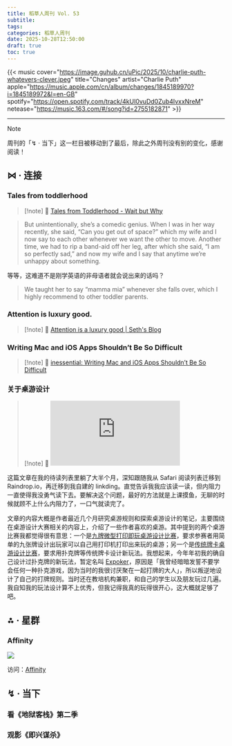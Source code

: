 ```yaml
---
title: 稻草人周刊 Vol. 53
subtitle:
tags:
categories: 稻草人周刊
date: 2025-10-28T12:50:00
draft: true
toc: true
---
```


{{< music cover="https://image.guhub.cn/uPic/2025/10/charlie-puth-whatevers-clever.jpeg" title="Changes" artist="Charlie Puth" apple="https://music.apple.com/cn/album/changes/1845189970?i=1845189972&l=en-GB" spotify="https://open.spotify.com/track/4kUI0vuDd0Zub4IvxxNreM" netease="https://music.163.com/#/song?id=2755182871" >}}

---

> [!note]
> 周刊的「↯ · 当下」这一栏目被移动到了最后，除此之外周刊没有别的变化，感谢阅读！

## ⋈︎ · 连接

### Tales from toddlerhood

> [!note] 📜
> [Tales from Toddlerhood - Wait but Why](https://waitbutwhy.com/2025/10/toddler.html)



> But unintentionally, she’s a comedic genius. When I was in her way recently, she said, “Can you get out of space?” which my wife and I now say to each other whenever we want the other to move. Another time, we had to rip a band-aid off her leg, after which she said, “I am so perfectly sad,” and now my wife and I say that anytime we’re unhappy about something.

等等，这难道不是刚学英语的非母语者就会说出来的话吗？

> We taught her to say “mamma mia” whenever she falls over, which I highly recommend to other toddler parents.

### Attention is luxury good.

> [!note] 📜
> [Attention is a luxury good \| Seth's Blog](https://seths.blog/2025/10/attention-is-a-luxury-good/)

### Writing Mac and iOS Apps Shouldn’t Be So Difficult

> [!note] 📜
> [inessential: Writing Mac and iOS Apps Shouldn’t Be So Difficult](https://inessential.com/2025/08/28/easy-app-writing.html)

### 关于桌游设计

> [!note] 📜
> ![关于桌游设计大赛的介绍](https://blog.codingnow.com/2025/10/boardgame_design_contest.html)

这篇文章在我的待读列表里躺了大半个月，深知跟随我从 Safari 阅读列表迁移到 Raindrop.io，再迁移到我自建的 linkding。直觉告诉我我应该读一读，但内阻力一直使得我没勇气读下去。要解决这个问题，最好的方法就是上课摸鱼，无聊的时候就顾不上什么内阻力了，一口气就读完了。

文章的内容大概是作者最近几个月研究桌游规则和探索桌游设计的笔记，主要围绕在桌游设计大赛相关的内容上，介绍了一些作者喜欢的桌游。其中提到的两个桌游比赛我都觉得很有意思：一个是[九牌微型打印即玩桌游设计比赛](https://boardgamegeek.com/thread/3436343/2025-9-card-nanogame-print-and-play-design-contest)，要求参赛者用简单的九张牌设计出玩家可以自己用打印机打印出来玩的桌游；另一个是[传统牌卡桌游设计比赛](https://boardgamegeek.com/thread/3569158/2025-traditional-deck-game-design-contest)，要求用扑克牌等传统牌卡设计新玩法。我想起来，今年年初我的确自己设计过扑克牌的新玩法，暂定名叫 [Expoker](/posts/为什么不玩扑克呢/)，原因是「我曾经暗暗发誓不要学会任何一种扑克游戏，因为当时的我很讨厌聚在一起打牌的大人」，所以叛逆地设计了自己的打牌规则。当时还在教培机构兼职，和自己的学生以及朋友玩过几遍。我自知我的玩法设计算不上优秀，但我记得我真的玩得很开心，这大概就足够了吧。

## ⁂ · 星群

### Affinity



![](https://image.guhub.cn/uPic/2025/10/affinity-slogan.jpeg)

访问：[Affinity](https://www.affinity.studio/)

## ↯ · 当下

### 看《地狱客栈》第二季

### 观影《即兴谋杀》